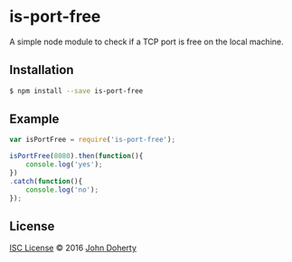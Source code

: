 # is-port-free

A simple node module to check if a TCP port is free on the local machine.

## Installation

```bash
$ npm install --save is-port-free
```

## Example

```js
var isPortFree = require('is-port-free');

isPortFree(8080).then(function(){
    console.log('yes');
})
.catch(function(){
    console.log('no');
});
```

## License

[ISC License](LICENSE) &copy; 2016 [John Doherty](https://courseof.life/johndoherty)